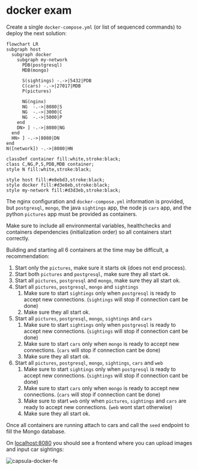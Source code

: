 # docker exam

Create a single `docker-compose.yml` (or list of sequenced commands) to deploy the next solution:

```mermaid
flowchart LR
subgraph host
  subgraph docker
    subgraph my-network
      PDB(postgresql)
      MDB(mongo)

      S(sightings) -.->|5432|PDB
      C(cars) -.->|27017|MDB
      P(pictures)

      NG(nginx)
      NG  -.->|8080|S
      NG  -.->|3000|C
      NG  -.->|5000|P
    end
    DN> ] -.->|8080|NG
  end
  HN> ] -.->|8080|DN
end
N([network]) -.->|8080|HN

classDef container fill:white,stroke:black;
class C,NG,P,S,PDB,MDB container;
style N fill:white,stroke:black;

style host fill:#e8ebd3,stroke:black;
style docker fill:#d3e8eb,stroke:black;
style my-network fill:#d3d3eb,stroke:black;
```

The nginx configuration and `docker-compose.yml` information is provided, but `postgresql`, `mongo`, the java `sightings` app, the node js `cars` app, and the python `pictures` app must be provided as containers.

Make sure to include all environmental variables, healthchecks and containers dependencies (initialization order) so all containers start correctly.

Building and starting all 6 containers at the time may be difficult, a recommendation:

1. Start only the `pictures`, make sure it starts ok (does not end process).
2. Start both `pictures` and `postgresql`, make sure they all start ok.
3. Start all `pictures`, `postgresql` and `mongo`, make sure they all start ok.
4. Start all `pictures`, `postgresql`, `mongo` and `sightings`
   1. Make sure to start `sightings` only when `postgresql` is ready to accept new connections. (`sightings` will stop if connection cant be done)
   2. Make sure they all start ok.
5. Start all `pictures`, `postgresql`, `mongo`, `sightings` and `cars`
   1. Make sure to start `sightings` only when `postgresql` is ready to accept new connections. (`sightings` will stop if connection cant be done)
   2. Make sure to start `cars` only when `mongo` is ready to accept new connections. (`cars` will stop if connection cant be done)
   3. Make sure they all start ok.
6. Start all `pictures`, `postgresql`, `mongo`, `sightings`, `cars` and `web`
   1. Make sure to start `sightings` only when `postgresql` is ready to accept new connections. (`sightings` will stop if connection cant be done)
   2. Make sure to start `cars` only when `mongo` is ready to accept new connections. (`cars` will stop if connection cant be done)
   3. Make sure to start `web` only when `pictures`, `sightings` and `cars` are ready to accept new connections. (`web` wont start otherwise)
   4. Make sure they all start ok.

Once all containers are running attach to cars and call the `seed` endpoint to fill the Mongo database.

On [localhost:8080](http://localhost:8008) you should see a frontend where you can upload images and input car sightings:


![capsula-docker-fe](https://github.com/user-attachments/assets/7a06af03-8d7f-4c1b-9e78-afb128f418f3)

